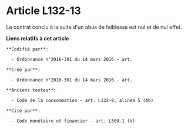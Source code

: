 # Article L132-13

Le contrat conclu à la suite d'un abus de faiblesse est nul et de nul effet.

**Liens relatifs à cet article**

	**Codifié par**:

	  - Ordonnance n°2016-301 du 14 mars 2016 - art.

	**Créé par**:

	  - Ordonnance n°2016-301 du 14 mars 2016 - art.

	**Anciens textes**:

	  - Code de la consommation - art. L122-8, alinéa 5 (Ab)

	**Cité par**:

	  - Code monétaire et financier - art. L500-1 (V)
